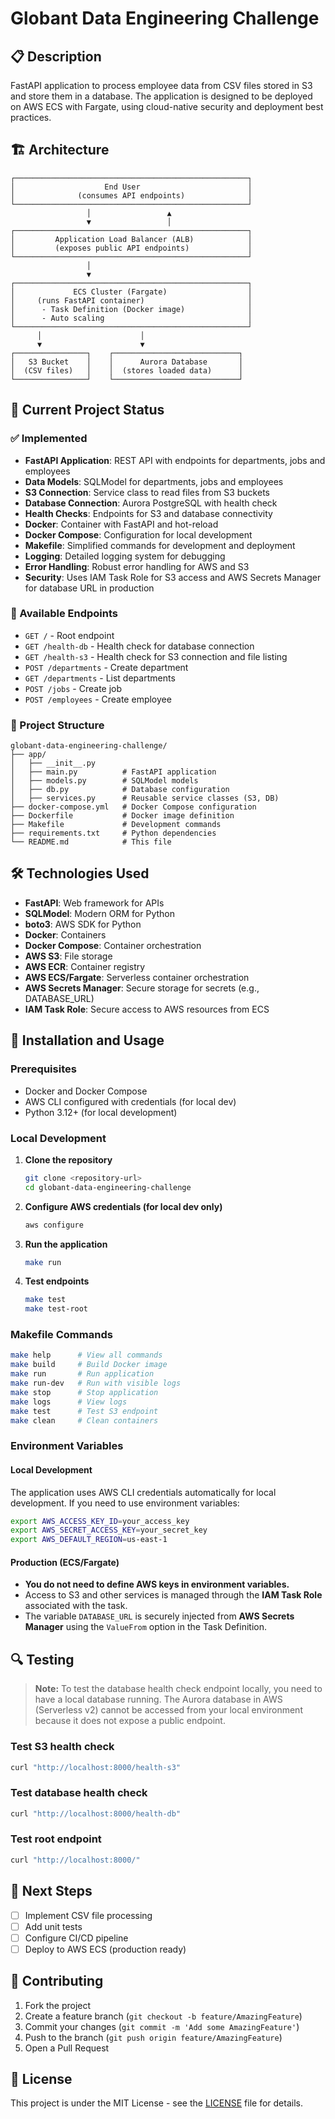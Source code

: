 # Globant Data Engineering Challenge

## 📋 Description

FastAPI application to process employee data from CSV files stored in S3 and store them in a database. The application is designed to be deployed on AWS ECS with Fargate, using cloud-native security and deployment best practices.

## 🏗️ Architecture
```text
┌────────────────────────────────────────────────────┐
│                    End User                        │
│              (consumes API endpoints)              │
└────────────────────────────────────────────────────┘
                 │                 ▲
                 ▼                 │
┌────────────────────────────────────────────────────┐
│         Application Load Balancer (ALB)            │
│         (exposes public API endpoints)             │
└────────────────────────────────────────────────────┘
                 │
                 ▼
┌────────────────────────────────────────────────────┐
│             ECS Cluster (Fargate)                  │
│     (runs FastAPI container)                       │
│      - Task Definition (Docker image)              │
│      - Auto scaling                                │
└────────────────────────────────────────────────────┘
      │                      │
      ▼                      ▼
┌────────────────┐    ┌────────────────────────────┐
│   S3 Bucket    │    │      Aurora Database       │
│  (CSV files)   │    │  (stores loaded data)      │
└────────────────┘    └────────────────────────────┘
```

## 🚀 Current Project Status

### ✅ Implemented

- **FastAPI Application**: REST API with endpoints for departments, jobs and employees
- **Data Models**: SQLModel for departments, jobs and employees
- **S3 Connection**: Service class to read files from S3 buckets
- **Database Connection**: Aurora PostgreSQL with health check
- **Health Checks**: Endpoints for S3 and database connectivity
- **Docker**: Container with FastAPI and hot-reload
- **Docker Compose**: Configuration for local development
- **Makefile**: Simplified commands for development and deployment
- **Logging**: Detailed logging system for debugging
- **Error Handling**: Robust error handling for AWS and S3
- **Security**: Uses IAM Task Role for S3 access and AWS Secrets Manager for database URL in production

### 🔧 Available Endpoints

- `GET /` - Root endpoint
- `GET /health-db` - Health check for database connection
- `GET /health-s3` - Health check for S3 connection and file listing
- `POST /departments` - Create department
- `GET /departments` - List departments
- `POST /jobs` - Create job
- `POST /employees` - Create employee

### 📁 Project Structure

```
globant-data-engineering-challenge/
├── app/
│   ├── __init__.py
│   ├── main.py          # FastAPI application
│   ├── models.py        # SQLModel models
│   ├── db.py            # Database configuration
│   ├── services.py      # Reusable service classes (S3, DB)
├── docker-compose.yml   # Docker Compose configuration
├── Dockerfile           # Docker image definition
├── Makefile             # Development commands
├── requirements.txt     # Python dependencies
└── README.md            # This file
```

## 🛠️ Technologies Used

- **FastAPI**: Web framework for APIs
- **SQLModel**: Modern ORM for Python
- **boto3**: AWS SDK for Python
- **Docker**: Containers
- **Docker Compose**: Container orchestration
- **AWS S3**: File storage
- **AWS ECR**: Container registry
- **AWS ECS/Fargate**: Serverless container orchestration
- **AWS Secrets Manager**: Secure storage for secrets (e.g., DATABASE_URL)
- **IAM Task Role**: Secure access to AWS resources from ECS

## 🚀 Installation and Usage

### Prerequisites

- Docker and Docker Compose
- AWS CLI configured with credentials (for local dev)
- Python 3.12+ (for local development)

### Local Development

1. **Clone the repository**
   ```bash
   git clone <repository-url>
   cd globant-data-engineering-challenge
   ```

2. **Configure AWS credentials (for local dev only)**
   ```bash
   aws configure
   ```

3. **Run the application**
   ```bash
   make run
   ```

4. **Test endpoints**
   ```bash
   make test
   make test-root
   ```

### Makefile Commands

```bash
make help      # View all commands
make build     # Build Docker image
make run       # Run application
make run-dev   # Run with visible logs
make stop      # Stop application
make logs      # View logs
make test      # Test S3 endpoint
make clean     # Clean containers
```

### Environment Variables

#### Local Development

The application uses AWS CLI credentials automatically for local development. If you need to use environment variables:

```bash
export AWS_ACCESS_KEY_ID=your_access_key
export AWS_SECRET_ACCESS_KEY=your_secret_key
export AWS_DEFAULT_REGION=us-east-1
```

#### Production (ECS/Fargate)
- **You do not need to define AWS keys in environment variables.**
- Access to S3 and other services is managed through the **IAM Task Role** associated with the task.
- The variable `DATABASE_URL` is securely injected from **AWS Secrets Manager** using the `ValueFrom` option in the Task Definition.


## 🔍 Testing

> **Note:** To test the database health check endpoint locally, you need to have a local database running. The Aurora database in AWS (Serverless v2) cannot be accessed from your local environment because it does not expose a public endpoint.

### Test S3 health check
```bash
curl "http://localhost:8000/health-s3"
```

### Test database health check
```bash
curl "http://localhost:8000/health-db"
```

### Test root endpoint
```bash
curl "http://localhost:8000/"
```

## 📝 Next Steps

- [ ] Implement CSV file processing
- [ ] Add unit tests
- [ ] Configure CI/CD pipeline
- [ ] Deploy to AWS ECS (production ready)

## 🤝 Contributing

1. Fork the project
2. Create a feature branch (`git checkout -b feature/AmazingFeature`)
3. Commit your changes (`git commit -m 'Add some AmazingFeature'`)
4. Push to the branch (`git push origin feature/AmazingFeature`)
5. Open a Pull Request

## 📄 License

This project is under the MIT License - see the [LICENSE](LICENSE) file for details.

